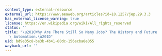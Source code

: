 ```yaml
---
content_type: external-resource
external_url: https://www.aeaweb.org/articles?id=10.1257/jep.29.3.3
has_external_license_warning: true
license: https://en.wikipedia.org/wiki/All_rights_reserved
status: ''
title: "\u201CWhy Are There Still So Many Jobs? The History and Future of Workplace\
  \ Automation.\u201D"
uid: bd9e35c8-be3b-4b41-80dc-156ecba8e055
wayback_url: ''
---
```

